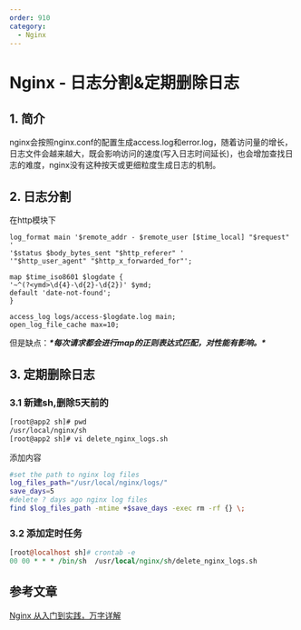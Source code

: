 ```yaml
---
order: 910
category:
  - Nginx
---
```




# Nginx - 日志分割&定期删除日志

## 1. 简介

 nginx会按照nginx.conf的配置生成access.log和error.log，随着访问量的增长，日志文件会越来越大，既会影响访问的速度(写入日志时间延长)，也会增加查找日志的难度，nginx没有这种按天或更细粒度生成日志的机制。

## 2. 日志分割

在http模块下

```nginx
log_format main '$remote_addr - $remote_user [$time_local] "$request" '
'$status $body_bytes_sent "$http_referer" '
'"$http_user_agent" "$http_x_forwarded_for"';
 
map $time_iso8601 $logdate {
'~^(?<ymd>\d{4}-\d{2}-\d{2})' $ymd;
default 'date-not-found';
}
 
access_log logs/access-$logdate.log main;
open_log_file_cache max=10;
```

但是缺点：***\*每次请求都会进行map的正则表达式匹配，对性能有影响。\****

## 3. 定期删除日志

### 3.1 新建sh,删除5天前的

```bash
[root@app2 sh]# pwd
/usr/local/nginx/sh
[root@app2 sh]# vi delete_nginx_logs.sh 
```



添加内容

```bash
#set the path to nginx log files
log_files_path="/usr/local/nginx/logs/"
save_days=5
#delete ? days ago nginx log files
find $log_files_path -mtime +$save_days -exec rm -rf {} \;
```

### 3.2 添加定时任务

```perl
[root@localhost sh]# crontab -e
00 00 * * * /bin/sh  /usr/local/nginx/sh/delete_nginx_logs.sh
```

## 参考文章

[Nginx 从入门到实践，万字详解](https://juejin.cn/post/6844904144235413512)